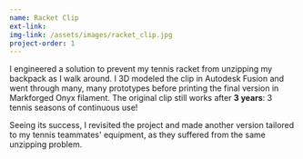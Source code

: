 ```yaml
---
name: Racket Clip
ext-link: 
img-link: /assets/images/racket_clip.jpg
project-order: 1
---
```

I engineered a solution to prevent my tennis racket from unzipping my backpack as I walk around. 
I 3D modeled the clip in Autodesk Fusion and went through many, many prototypes before 
printing the final version in Markforged Onyx filament. 
The original clip still works after **3 years**: 3 tennis seasons of continuous use! 

Seeing its success, I revisited the project and made another version 
tailored to my tennis teammates' equipment, 
as they suffered from the same unzipping problem.
